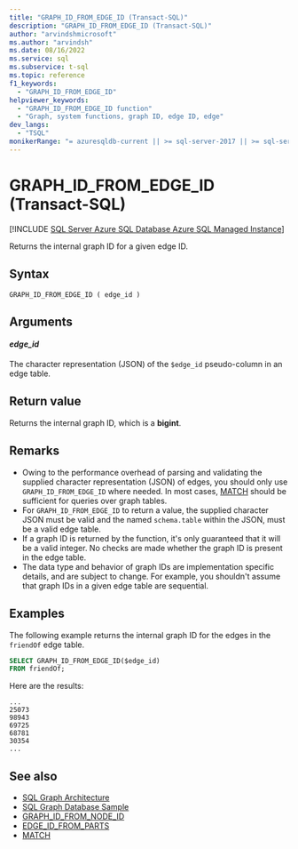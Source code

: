 ```yaml
---
title: "GRAPH_ID_FROM_EDGE_ID (Transact-SQL)"
description: "GRAPH_ID_FROM_EDGE_ID (Transact-SQL)"
author: "arvindshmicrosoft"
ms.author: "arvindsh"
ms.date: 08/16/2022
ms.service: sql
ms.subservice: t-sql
ms.topic: reference
f1_keywords:
  - "GRAPH_ID_FROM_EDGE_ID"
helpviewer_keywords:
  - "GRAPH_ID_FROM_EDGE_ID function"
  - "Graph, system functions, graph ID, edge ID, edge"
dev_langs:
  - "TSQL"
monikerRange: "= azuresqldb-current || >= sql-server-2017 || >= sql-server-linux-2017 || = azuresqldb-mi-current"
---
```

# GRAPH_ID_FROM_EDGE_ID (Transact-SQL)
[!INCLUDE [SQL Server Azure SQL Database Azure SQL Managed Instance](../../includes/applies-to-version/sqlserver2017-asdb-asdbmi.md)]

Returns the internal graph ID for a given edge ID.

## Syntax  
  
```syntaxsql  
GRAPH_ID_FROM_EDGE_ID ( edge_id )
```
  
## Arguments

#### *edge_id*

The character representation (JSON) of the `$edge_id` pseudo-column in an edge table.

## Return value

Returns the internal graph ID, which is a **bigint**.

## Remarks  

- Owing to the performance overhead of parsing and validating the supplied character representation (JSON) of edges, you should only use `GRAPH_ID_FROM_EDGE_ID` where needed. In most cases, [MATCH](../queries/match-sql-graph.md) should be sufficient for queries over graph tables.
- For `GRAPH_ID_FROM_EDGE_ID` to return a value, the supplied character JSON must be valid and the named `schema.table` within the JSON, must be a valid edge table.
- If a graph ID is returned by the function, it's only guaranteed that it will be a valid integer. No checks are made whether the graph ID is present in the edge table.
- The data type and behavior of graph IDs are implementation specific details, and are subject to change. For example, you shouldn't assume that graph IDs in a given edge table are sequential.

## Examples

The following example returns the internal graph ID for the edges in the `friendOf` edge table.
  
```sql
SELECT GRAPH_ID_FROM_EDGE_ID($edge_id)
FROM friendOf;
```  

Here are the results:

```output
...
25073
98943
69725
68781
30354
...
```

## See also  

- [SQL Graph Architecture](../../relational-databases/graphs/sql-graph-architecture.md)  
- [SQL Graph Database Sample](../../relational-databases/graphs/sql-graph-sample.md)
- [GRAPH_ID_FROM_NODE_ID](./graph-id-from-node-id-transact-sql.md)
- [EDGE_ID_FROM_PARTS](./edge-id-from-parts-transact-sql.md)
- [MATCH](../queries/match-sql-graph.md)
